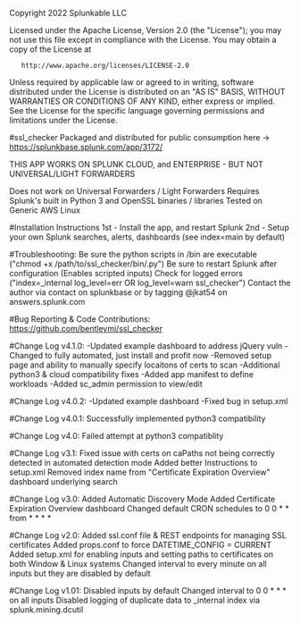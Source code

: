 
Copyright 2022 Splunkable LLC

   Licensed under the Apache License, Version 2.0 (the "License");
   you may not use this file except in compliance with the License.
   You may obtain a copy of the License at

       http://www.apache.org/licenses/LICENSE-2.0

   Unless required by applicable law or agreed to in writing, software
   distributed under the License is distributed on an "AS IS" BASIS,
   WITHOUT WARRANTIES OR CONDITIONS OF ANY KIND, either express or implied.
   See the License for the specific language governing permissions and
   limitations under the License.

#ssl_checker
Packaged and distributed for public consumption here -> https://splunkbase.splunk.com/app/3172/

THIS APP WORKS ON SPLUNK CLOUD, and ENTERPRISE - BUT NOT UNIVERSAL/LIGHT FORWARDERS

Does not work on Universal Forwarders / Light Forwarders
Requires Splunk's built in Python 3 and OpenSSL binaries / libraries
Tested on Generic AWS Linux

#Installation Instructions
1st - Install the app, and restart Splunk
2nd - Setup your own Splunk searches, alerts, dashboards (see index=main by default)

#Troubleshooting:
Be sure the python scripts in /bin are executable ("chmod +x /path/to/ssl_checker/bin/.py")
Be sure to restart Splunk after configuration (Enables scripted inputs)
Check for logged errors ("index=_internal log_level=err OR log_level=warn ssl_checker")
Contact the author via contact on splunkbase or by tagging @jkat54 on answers.splunk.com

#Bug Reporting & Code Contributions:
https://github.com/bentleymi/ssl_checker

#Change Log v4.1.0:
-Updated example dashboard to address jQuery vuln
-Changed to fully automated, just install and profit now
-Removed setup page and ability to manually specify locaitons of certs to scan
-Additional python3 & cloud compatibility fixes
-Added app manifest to define workloads
-Added sc_admin permission to view/edit

#Change Log v4.0.2:
-Updated example dashboard
-Fixed bug in setup.xml

#Change Log v4.0.1:
Successfully implemented python3 compatibility

#Change Log v4.0:
Failed attempt at python3 compatiblity

#Change Log v3.1:
Fixed issue with certs on caPaths not being correctly detected in automated detection mode
Added better Instructions to setup.xml
Removed index name from "Certificate Expiration Overview" dashboard underlying search

#Change Log v3.0:
Added Automatic Discovery Mode
Added Certificate Expiration Overview dashboard
Changed default CRON schedules to 0 0 * * from * * * *

#Change Log v2.0:
Added ssl.conf file & REST endpoints for managing SSL certificates
Added props.conf to force DATETIME_CONFIG = CURRENT
Added setup.xml for enabling inputs and setting paths to certificates on both Window & Linux systems
Changed interval to every minute on all inputs but they are disabled by default

#Change Log v1.01:
Disabled inputs by default
Changed interval to 0 0 * * * on all inputs
Disabled logging of duplicate data to _internal index via splunk.mining.dcutil

